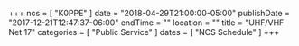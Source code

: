 +++
ncs = [ "K0PPE" ]
date = "2018-04-29T21:00:00-05:00"
publishDate = "2017-12-21T12:47:37-06:00"
endTime = ""
location = ""
title = "UHF/VHF Net 17"
categories = [ "Public Service" ]
dates = [ "NCS Schedule" ]
+++
